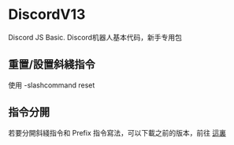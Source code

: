 # DiscordV13
Discord JS Basic. Discord机器人基本代码，新手专用包

## 重置/設置斜綫指令
使用 -slashcommand reset

## 指令分開
若要分開斜綫指令和 Prefix 指令寫法，可以下載之前的版本，前往 [這裏](https://github.com/xXQiuChenXx/DiscordV12/releases)
